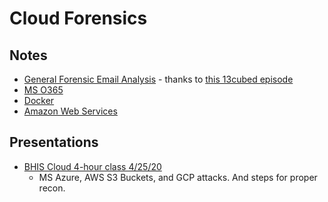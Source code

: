 # Cloud Forensics

## Notes

- [General Forensic Email Analysis](emailanalysis.md) - thanks to [this 13cubed episode](https://www.youtube.com/watch?v=nK5QpGSBR8c)
- [MS O365](msO365.md)
- [Docker](mainDocker.md)
- [Amazon Web Services](aws.md)

## Presentations

- [BHIS Cloud 4-hour class 4/25/20](BHIS_Cloud/BHIS_Cloud.md)
  - MS Azure, AWS S3 Buckets, and GCP attacks. And steps for proper recon.

